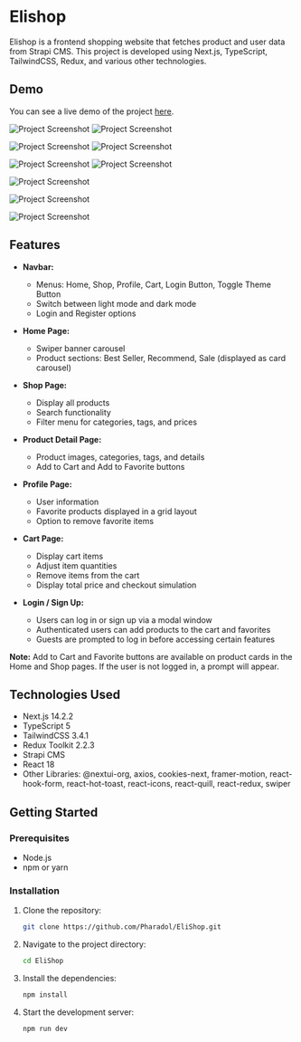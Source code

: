 # Elishop

Elishop is a frontend shopping website that fetches product and user data from Strapi CMS. This project is developed using Next.js, TypeScript, TailwindCSS, Redux, and various other technologies.

## Demo
You can see a live demo of the project [here](https://crud-user-nextjs-mock-api.vercel.app/).

![Project Screenshot](https://img2.pic.in.th/pic/1-1_home-white.png)
![Project Screenshot](https://img2.pic.in.th/pic/1-2_home-dark.png)


![Project Screenshot](https://img5.pic.in.th/file/secure-sv1/1-2_login.png)
![Project Screenshot](https://img5.pic.in.th/file/secure-sv1/1-4_signup.png)


![Project Screenshot](https://img2.pic.in.th/pic/2-1_shop-product-list.png)
![Project Screenshot](https://img5.pic.in.th/file/secure-sv1/2-2_shop-filtered.png)


![Project Screenshot](https://img5.pic.in.th/file/secure-sv1/3_product-detail.png)

![Project Screenshot](https://img5.pic.in.th/file/secure-sv1/5_profile-favorite-item.png)

![Project Screenshot](https://img2.pic.in.th/pic/4_cart627f6744618bdfa4.png)


## Features

- **Navbar:**
  - Menus: Home, Shop, Profile, Cart, Login Button, Toggle Theme Button
  - Switch between light mode and dark mode
  - Login and Register options

- **Home Page:**
  - Swiper banner carousel
  - Product sections: Best Seller, Recommend, Sale (displayed as card carousel)

- **Shop Page:**
  - Display all products
  - Search functionality
  - Filter menu for categories, tags, and prices

- **Product Detail Page:**
  - Product images, categories, tags, and details
  - Add to Cart and Add to Favorite buttons

- **Profile Page:**
  - User information
  - Favorite products displayed in a grid layout
  - Option to remove favorite items

- **Cart Page:**
  - Display cart items
  - Adjust item quantities
  - Remove items from the cart
  - Display total price and checkout simulation

- **Login / Sign Up:**
  - Users can log in or sign up via a modal window
  - Authenticated users can add products to the cart and favorites
  - Guests are prompted to log in before accessing certain features

**Note:** Add to Cart and Favorite buttons are available on product cards in the Home and Shop pages. If the user is not logged in, a prompt will appear.

## Technologies Used
- Next.js 14.2.2
- TypeScript 5
- TailwindCSS 3.4.1
- Redux Toolkit 2.2.3
- Strapi CMS
- React 18
- Other Libraries: @nextui-org, axios, cookies-next, framer-motion, react-hook-form, react-hot-toast, react-icons, react-quill, react-redux, swiper

## Getting Started

### Prerequisites

- Node.js
- npm or yarn

### Installation

1. Clone the repository:
    ```sh
    git clone https://github.com/Pharadol/EliShop.git
    ```

2. Navigate to the project directory:
    ```sh
    cd EliShop
    ```

3. Install the dependencies:
    ```sh
    npm install
    ```

4. Start the development server:
    ```sh
    npm run dev
    ```
